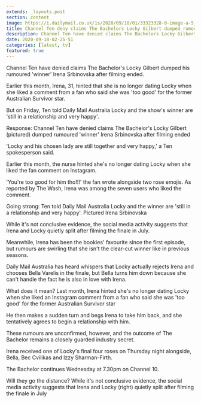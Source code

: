 ```yaml
---
extends: _layouts.post
section: content
image: https://i.dailymail.co.uk/1s/2020/09/18/01/33323328-0-image-a-5_1600389912526.jpg 
title: Channel Ten deny claims The Bachelors Locky Gilbert dumped rumoured winner Irena Srbinovska 
description: Channel Ten have denied claims The Bachelors Locky Gilbert dumped his rumoured winner Irena Srbinovska after filming ended.  
date: 2020-09-18-02-25-51 
categories: [latest, tv] 
featured: true 
--- 
```

Channel Ten have denied claims The Bachelor's Locky Gilbert dumped his rumoured 'winner' Irena Srbinovska after filming ended. 

Earlier this month, Irena, 31, hinted that she is no longer dating Locky when she liked a comment from a fan who said she was 'too good' for the former Australian Survivor star.

But on Friday, Ten told Daily Mail Australia Locky and the show's winner are 'still in a relationship and very happy'.

Response: Channel Ten have denied claims The Bachelor's Locky Gilbert (pictured) dumped rumoured 'winner' Irena Srbinovska after filming ended

'Locky and his chosen lady are still together and very happy,' a Ten spokesperson said.

Earlier this month, the nurse hinted she's no longer dating Locky when she liked the fan comment on Instagram.

'You're too good for him tho!!!' the fan wrote alongside two rose emojis. As reported by The Wash, Irena was among the seven users who liked the comment.

Going strong: Ten told Daily Mail Australia Locky and the winner are 'still in a relationship and very happy'. Pictured Irena Srbinovska

While it's not conclusive evidence, the social media activity suggests that Irena and Locky quietly split after filming the finale in July.

Meanwhile, Irena has been the bookies' favourite since the first episode, but rumours are swirling that she isn't the clear-cut winner like in previous seasons.

Daily Mail Australia has heard whispers that Locky actually rejects Irena and chooses Bella Varelis in the finale, but Bella turns him down because she can't handle the fact he is also in love with Irena.

What does it mean? Last month, Irena hinted she's no longer dating Locky when she liked an Instagram comment from a fan who said she was 'too good' for the former Australian Survivor star

He then makes a sudden turn and begs Irena to take him back, and she tentatively agrees to begin a relationship with him.

These rumours are unconfirmed, however, and the outcome of The Bachelor remains a closely guarded industry secret. 

Irena received one of Locky's final four roses on Thursday night alongside, Bella, Bec Cvilikas and Izzy Sharman-Firth.

The Bachelor continues Wednesday at 7.30pm on Channel 10. 

Will they go the distance? While it's not conclusive evidence, the social media activity suggests that Irena and Locky (right) quietly split after filming the finale in July

